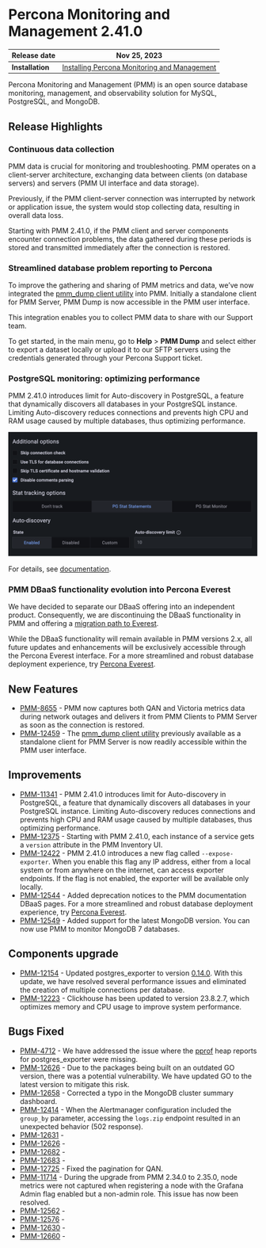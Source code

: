 
# Percona Monitoring and Management 2.41.0


| **Release date** | Nov 25, 2023                                                                                    |
| ----------------- | ----------------------------------------------------------------------------------------------- |
| **Installation** | [Installing Percona Monitoring and Management](https://www.percona.com/software/pmm/quickstart) |

Percona Monitoring and Management (PMM) is an open source database monitoring, management, and observability solution for MySQL, PostgreSQL, and MongoDB.

<!---

!!! caution alert alert-warning "Important/Caution"
    Crucial points that need emphasis:

    - Important: A significant point that deserves emphasis.
    - Caution: Used to mean 'Continue with care'.

--->

## Release Highlights

### Continuous data collection

PMM data is crucial for monitoring and troubleshooting. PMM operates on a client-server architecture, exchanging data between clients (on database servers) and servers (PMM UI interface and data storage). 

Previously, if the PMM client-server connection was interrupted by network or application issue, the system would stop collecting data, resulting in overall data loss.

Starting with PMM 2.41.0, if the PMM client and server components encounter connection problems, the data gathered during these periods is stored and transmitted immediately after the connection is restored.

### Streamlined database problem reporting to Percona

To improve the gathering and sharing of PMM metrics and data, we’ve now integrated the [pmm_dump client utility](https://docs.percona.com/pmm-dump-documentation/index.html) into PMM. Initially a standalone client for PMM Server, PMM Dump is now accessible in the PMM user interface.

This integration enables you to collect PMM data to share with our Support team.

To get started, in the main menu, go to **Help** > **PMM Dump** and select either to export a dataset locally or upload it to our SFTP servers using the credentials generated through your Percona Support ticket.

### PostgreSQL monitoring: optimizing performance

PMM 2.41.0 introduces limit for Auto-discovery in PostgreSQL, a feature that dynamically discovers all databases in your PostgreSQL instance. Limiting Auto-discovery reduces connections and prevents high CPU and RAM usage caused by multiple databases, thus optimizing performance.

![!](../_images/PMM_Add_Instance_PostgreSQL_autodiscovery_enabled.png)

For details, see [documentation](https://docs.percona.com/percona-monitoring-and-management/setting-up/client/postgresql.html#auto-discovery-limit).

### PMM DBaaS functionality evolution into Percona Everest

We have decided to separate our DBaaS offering into an independent product. Consequently, we are discontinuing the DBaaS functionality in PMM and offering a [migration path to Everest](http://per.co.na/pmm-to-everest-guide).

While the DBaaS functionality will remain available in PMM versions 2.x, all future updates and enhancements will be exclusively accessible through the Percona Everest interface.
For a more streamlined and robust database deployment experience, try [Percona Everest](http://per.co.na/pmm-to-everest).

## New Features

- [PMM-8655](https://jira.percona.com/browse/PMM-8655) - PMM now captures both QAN and Victoria metrics data during network outages and delivers it from PMM Clients to PMM Server as soon as the connection is restored.
- [PMM-12459](https://jira.percona.com/browse/PMM-12459) - The [pmm_dump client utility](https://docs.percona.com/pmm-dump-documentation/index.html) previously available as a standalone client for PMM Server is now readily accessible within the PMM user interface.

## Improvements

- [PMM-11341](https://jira.percona.com/browse/PMM-11341) - PMM 2.41.0 introduces limit for Auto-discovery in PostgreSQL, a feature that dynamically discovers all databases in your PostgreSQL instance. Limiting Auto-discovery reduces connections and prevents high CPU and RAM usage caused by multiple databases, thus optimizing performance.
- [PMM-12375](https://jira.percona.com/browse/PMM-12375) - Starting with PMM 2.41.0, each instance of a service gets a `version` attribute in the PMM Inventory UI.
- [PMM-12422](https://jira.percona.com/browse/PMM-12422) - PMM 2.41.0 introduces a new flag called `--expose-exporter`. When you enable this flag any IP address, either from a local system or from anywhere on the internet, can access exporter endpoints. If the flag is not enabled, the exporter will be available only locally.
- [PMM-12544](https://jira.percona.com/browse/PMM-12544) - Added deprecation notices to the PMM documentation DBaaS pages. For a more streamlined and robust database deployment experience, try [Percona Everest](http://per.co.na/pmm-to-everest).
- [PMM-12549](https://jira.percona.com/browse/PMM-12549) - Added support for the latest MongoDB version. You can now use PMM to monitor MongoDB 7 databases.


## Components upgrade

- [PMM-12154](https://jira.percona.com/browse/PMM-12154) - Updated postgres_exporter to version [0.14.0](https://github.com/prometheus-community/postgres_exporter/releases). With this update, we have resolved several performance issues and eliminated the creation of multiple connections per database.
- [PMM-12223](https://jira.percona.com/browse/PMM-12223) - Clickhouse has been updated to version 23.8.2.7, which optimizes memory and CPU usage to improve system performance.


## Bugs Fixed

- [PMM-4712](https://jira.percona.com/browse/PMM-4712) - We have addressed the issue where the [pprof](https://github.com/google/pprof) heap reports for postgres_exporter were missing. 
- [PMM-12626](https://jira.percona.com/browse/PMM-12626) - Due to the packages being built on an outdated GO version, there was a potential vulnerability. We have updated GO to the latest version to mitigate this risk.
- [PMM-12658](https://jira.percona.com/browse/PMM-12658) - Corrected a typo in the MongoDB cluster summary dashboard.
- [PMM-12414](https://jira.percona.com/browse/PMM-12414) - When the Alertmanager configuration included the `group_by` parameter, accessing the `logs.zip` endpoint resulted in an unexpected behavior (502 response).
- [PMM-12631](https://jira.percona.com/browse/PMM-12631) - 
- [PMM-12626](https://jira.percona.com/browse/PMM-12626) - 
- [PMM-12682](https://jira.percona.com/browse/PMM-12682) - 
- [PMM-12683](https://jira.percona.com/browse/PMM-12683) - 
- [PMM-12725](https://jira.percona.com/browse/PMM-12725) - Fixed the pagination for QAN.
- [PMM-11714](https://jira.percona.com/browse/PMM-11714) - During the upgrade from PMM 2.34.0 to 2.35.0, node metrics were not captured when registering a node with the Grafana Admin flag enabled but a non-admin role. This issue has now been resolved.
- [PMM-12562](https://jira.percona.com/browse/PMM-12562) - 
- [PMM-12576](https://jira.percona.com/browse/PMM-12576) - 
- [PMM-12630](https://jira.percona.com/browse/PMM-12630) - 
- [PMM-12660](https://jira.percona.com/browse/PMM-12660) - 
